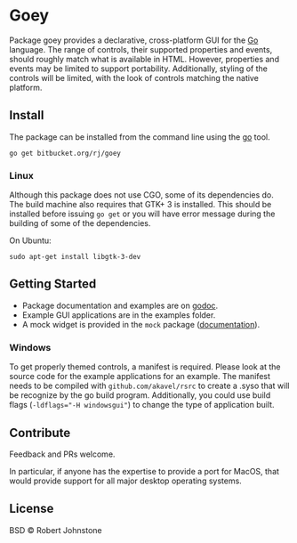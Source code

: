 # Goey

Package goey provides a declarative, cross-platform GUI for the
[Go](https://golang.org/) language. The range of controls, their supported
properties and events, should roughly match what is available in HTML. However,
properties and events may be limited to support portability. Additionally,
styling of the controls will be limited, with the look of controls matching the
native platform.

## Install

The package can be installed from the command line using the
[go](https://golang.org/cmd/go/) tool.

    go get bitbucket.org/rj/goey

### Linux

Although this package does not use CGO, some of its dependencies do. The build
machine also requires that GTK+ 3 is installed.  This should be installed before
issuing `go get` or you will have error message during the building of some 
of the dependencies.

On Ubuntu:

    sudo apt-get install libgtk-3-dev

## Getting Started

* Package documentation and examples are on [godoc](https://godoc.org/bitbucket.org/rj/goey).
* Example GUI applications are in the examples folder.
* A mock widget is provided in the `mock` package 
  ([documentation](https://godoc.org/bitbucket.org/rj/goey/mock)).

### Windows

To get properly themed controls, a manifest is required. Please look at the
source code for the example applications for an example. The manifest needs to
be compiled with `github.com/akavel/rsrc` to create a .syso that will be
recognize by the go build program. Additionally, you could use build flags
(`-ldflags="-H windowsgui"`) to change the type of application built.

## Contribute

Feedback and PRs welcome.

In particular, if anyone has the expertise to provide a port for MacOS, that
would provide support for all major desktop operating systems.

## License

BSD © Robert Johnstone
